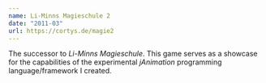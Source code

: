 ```yaml
---
name: Li-Minns Magieschule 2
date: "2011-03"
url: https://cortys.de/magie2
---
```

The successor to *Li-Minns Magieschule*.
This game serves as a showcase for the capabilities of the experimental *jAnimation* programming language/framework I created. 
